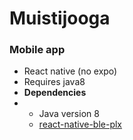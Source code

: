 # Muistijooga
<h3>Mobile app</h3>
<ul>
  <li>React native (no expo)</li>
  <li>Requires java8</li>
  <li><b>Dependencies</b></li>
  <li>
    <ul>
      <li>Java version 8</li>
      <li><a href="https://dotintent.github.io/react-native-ble-plx/#introduction">react-native-ble-plx</a></li>
    </ul>
  </li>
</ul>

